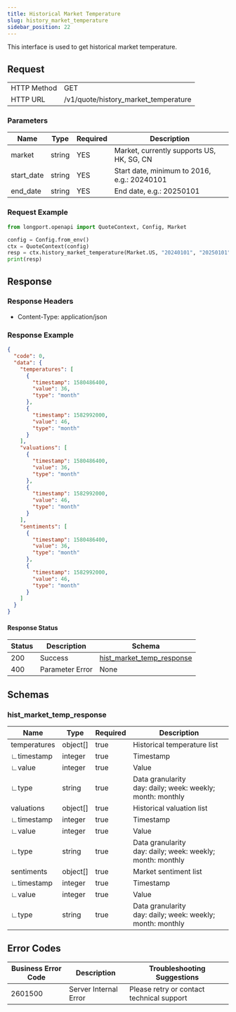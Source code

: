 ```yaml
---
title: Historical Market Temperature
slug: history_market_temperature
sidebar_position: 22
---
```


This interface is used to get historical market temperature.

<SDKLinks module="quote" klass="QuoteContext" method="history_market_temperature" />

## Request

<table className="http-basic">
<tbody>
<tr><td className="http-basic-key">HTTP Method</td><td>GET</td></tr>
<tr><td className="http-basic-key">HTTP URL</td><td>/v1/quote/history_market_temperature</td></tr>
</tbody>
</table>

### Parameters

| Name       | Type   | Required | Description                                 |
| ---------- | ------ | -------- | ------------------------------------------- |
| market     | string | YES      | Market, currently supports US, HK, SG, CN   |
| start_date | string | YES      | Start date, minimum to 2016, e.g.: 20240101 |
| end_date   | string | YES      | End date, e.g.: 20250101                    |

### Request Example

```python
from longport.openapi import QuoteContext, Config, Market

config = Config.from_env()
ctx = QuoteContext(config)
resp = ctx.history_market_temperature(Market.US, "20240101", "20250101")
print(resp)
```

## Response

### Response Headers

- Content-Type: application/json

### Response Example

```json
{
  "code": 0,
  "data": {
    "temperatures": [
      {
        "timestamp": 1580486400,
        "value": 36,
        "type": "month"
      },
      {
        "timestamp": 1582992000,
        "value": 46,
        "type": "month"
      }
    ],
    "valuations": [
      {
        "timestamp": 1580486400,
        "value": 36,
        "type": "month"
      },
      {
        "timestamp": 1582992000,
        "value": 46,
        "type": "month"
      }
    ],
    "sentiments": [
      {
        "timestamp": 1580486400,
        "value": 36,
        "type": "month"
      },
      {
        "timestamp": 1582992000,
        "value": 46,
        "type": "month"
      }
    ]
  }
}
```

#### Response Status

| Status | Description     | Schema                                             |
| ------ | --------------- | -------------------------------------------------- |
| 200    | Success         | [hist_market_temp_response](#hist_market_temp_rsp) |
| 400    | Parameter Error | None                                               |

<aside className="success">
</aside>

## Schemas

### hist_market_temp_response

<a id="hist_market_temp_rsp"></a>

| Name         | Type     | Required | Description                                                     |
| ------------ | -------- | -------- | --------------------------------------------------------------- |
| temperatures | object[] | true     | Historical temperature list                                     |
| ∟timestamp   | integer  | true     | Timestamp                                                       |
| ∟value       | integer  | true     | Value                                                           |
| ∟type        | string   | true     | Data granularity <br />day: daily; week: weekly; month: monthly |
| valuations   | object[] | true     | Historical valuation list                                       |
| ∟timestamp   | integer  | true     | Timestamp                                                       |
| ∟value       | integer  | true     | Value                                                           |
| ∟type        | string   | true     | Data granularity <br />day: daily; week: weekly; month: monthly |
| sentiments   | object[] | true     | Market sentiment list                                           |
| ∟timestamp   | integer  | true     | Timestamp                                                       |
| ∟value       | integer  | true     | Value                                                           |
| ∟type        | string   | true     | Data granularity <br />day: daily; week: weekly; month: monthly |

## Error Codes

| Business Error Code | Description           | Troubleshooting Suggestions               |
| ------------------- | --------------------- | ----------------------------------------- |
| 2601500             | Server Internal Error | Please retry or contact technical support |
